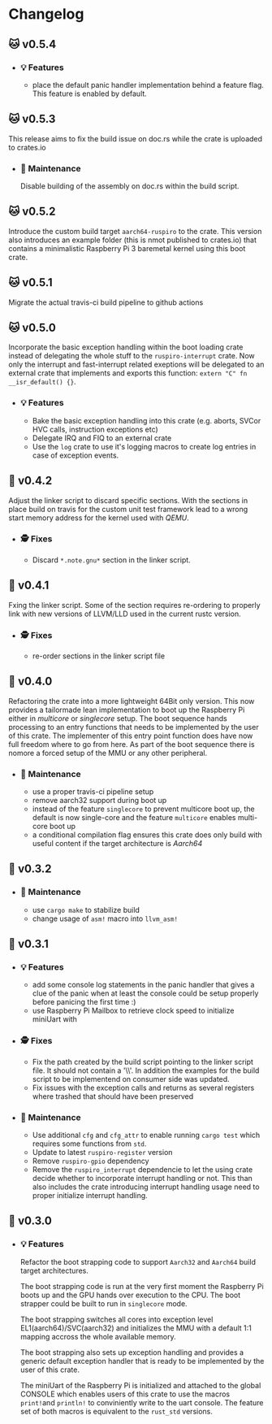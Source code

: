 # Changelog

## :cat: v0.5.4

- ### :bulb: Features

  - place the default panic handler implementation behind a feature flag. This feature is enabled by default.
  
## :cat: v0.5.3

This release aims to fix the build issue on doc.rs while the crate is uploaded to crates.io

- ### :wrench: Maintenance

  Disable building of the assembly on doc.rs within the build script.

## :cat: v0.5.2

Introduce the custom build target `aarch64-ruspiro` to the crate. This version also introduces an example folder (this is nmot published to crates.io) that contains a minimalistic Raspberry Pi 3 baremetal kernel using this boot crate.

## :cat: v0.5.1

Migrate the actual travis-ci build pipeline to github actions

## :cat: v0.5.0

Incorporate the basic exception handling within the boot loading crate instead of delegating the whole stuff to the `ruspiro-interrupt` crate. Now only the interrupt and fast-interrupt related exeptions will be delegated to an external crate that implements and exports this function: `extern "C" fn __isr_default() {}`.

- ### :bulb: Features

  - Bake the basic exception handling into this crate (e.g. aborts, SVCor HVC calls, instruction exceptions etc)
  - Delegate IRQ and FIQ to an external crate
  - Use the `log` crate to use it's logging macros to create log entries in case of exception events.

## :strawberry: v0.4.2

Adjust the linker script to discard specific sections. With the sections in place build on travis for the custom unit test framework lead to a wrong start memory address for the kernel used with *QEMU*.

- ### :detective: Fixes

  - Discard `*.note.gnu*` section in the linker script.

## :strawberry: v0.4.1

  Fxing the linker script. Some of the section requires re-ordering to properly link with new versions of LLVM/LLD used in the current rustc version.

- ### :detective: Fixes

  - re-order sections in the linker script file

## :peach: v0.4.0

  Refactoring the crate into a more lightweight 64Bit only version. This now provides a tailormade lean implementation to boot up the Raspberry Pi either in *multicore* or *singlecore* setup. The boot sequence hands processing to an entry functions that needs to be implemented by the user of this crate. The implementer of this entry point function does have now full freedom where to go from here. As part of the boot sequence there is nomore a forced setup of the MMU or any other peripheral.

- ### :wrench: Maintenance

  - use a proper travis-ci pipeline setup
  - remove aarch32 support during boot up
  - instead of the feature `singlecore` to prevent multicore boot up, the default is now single-core and the feature `multicore` enables multi-core boot up
  - a conditional compilation flag ensures this crate does only build with useful content if the target architecture is *Aarch64*

## :banana: v0.3.2

- ### :wrench: Maintenance

  - use `cargo make` to stabilize build
  - change usage of `asm!` macro into `llvm_asm!`

## :apple: v0.3.1

- ### :bulb: Features

  - add some console log statements in the panic handler that gives a clue of the panic when at least the console could be setup properly before panicing the first time :)
  - use Raspberry Pi Mailbox to retrieve clock speed to initialize miniUart with

- ### :detective: Fixes

  - Fix the path created by the build script pointing to the linker script file. It should not contain a '\\\\'. In addition the examples for the build script to be implementend on consumer side was updated.
  - Fix issues with the exception calls and returns as several registers where trashed that should have been preserved

- ### :wrench: Maintenance

  - Use additional ``cfg`` and ``cfg_attr`` to enable running ``cargo test`` which requires some functions from ``std``.
  - Update to latest ``ruspiro-register`` version
  - Remove ``ruspiro-gpio`` dependency
  - Remove the ``ruspiro_interrupt`` dependencie to let the using crate decide whether to incorporate interrupt handling or not. This than also includes the crate introducing interrupt handling usage need to proper initialize interrupt handling.

## :carrot: v0.3.0

- ### :bulb: Features
  Refactor the boot strapping code to support `Aarch32` and `Aarch64` build target architectures.

  The boot strapping code is run at the very first moment the Raspberry Pi boots up and the GPU hands over execution to the CPU. The boot strapper could be built to run in `singlecore` mode.

  The boot strapping switches all cores into exception level EL1(aarch64)/SVC(aarch32) and initializes the MMU with a default 1:1 mapping accross the whole available memory.

  The boot strapping also sets up exception handling and provides a generic default exception handler that is ready to be implemented by the user of this crate.

  The miniUart of the Raspberry Pi is initialized and attached to the global CONSOLE which enables users of this crate to use the macros `print!`and `println!` to conviniently write to the uart console. The feature set of both macros is equivalent to the `rust_std` versions.
